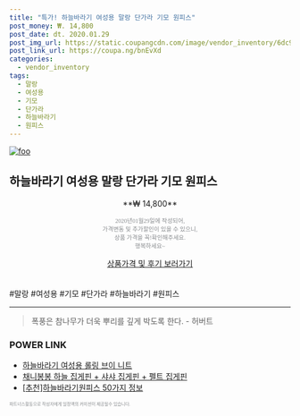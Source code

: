 ```yaml
--- 
title: "특가! 하늘바라기 여성용 말랑 단가라 기모 원피스" 
post_money: ₩. 14,800 
post_date: dt. 2020.01.29 
post_img_url: https://static.coupangcdn.com/image/vendor_inventory/6dc9/ccd056014126c9245f33b339c4d44732a09fc231de1e74e5ae4a6faabd34.jpg 
post_link_url: https://coupa.ng/bnEvXd 
categories: 
  - vendor_inventory 
tags: 
  - 말랑 
  - 여성용 
  - 기모 
  - 단가라 
  - 하늘바라기 
  - 원피스 
--- 
```

[![foo](https://static.coupangcdn.com/image/vendor_inventory/6dc9/ccd056014126c9245f33b339c4d44732a09fc231de1e74e5ae4a6faabd34.jpg)](https://coupa.ng/bnEvXd) 

## 하늘바라기 여성용 말랑 단가라 기모 원피스 
<p style="text-align: center;">**₩ 14,800**</p> 
<p style="text-align: center;"><span style="color: #898c8f; font-family: Georgia,Times,serif; font-size: 0.75em;">2020년01월29일에 작성되어, <br>가격변동 및 추가할인이 있을 수 있으니,<br> 상품 가격을 꼭!확인해주세요.<br>행복하세요~</span> 
</p>	 
<div markdown="0" style="text-align: center;"><a href="https://coupa.ng/bnEvXd" class="btn btn--success">상품가격 및 후기 보러가기</a></div> 
<br><br> 
  #말랑 #여성용 #기모 #단가라 #하늘바라기 #원피스 
<hr> 

> 폭풍은 참나무가 더욱 뿌리를 깊게 박도록 한다. - 허버트 


### POWER LINK

* <a href="https://blog.naver.com/sakai111/221785319026" target="_blank">하늘바라기 여성용 롤링 브이 니트</a>
* <a href="https://blog.naver.com/santokki14/221784228248" target="_blank">채니봉봉 하늘 집게핀 + 샤샤 집게핀 + 펠트 집게핀</a>
* <a href="https://blog.naver.com/fasyy4321/221788188982" target="_blank">[추천]하늘바라기원피스 50가지 정보</a>

<span style="color: #898c8f; font-family: Georgia,Times,serif; font-size: 0.55em;">파트너스활동으로 작성자에게 일정액의 커미션이 제공될수 있습니다.</span> 
